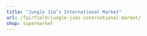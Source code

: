 ```yaml
---
title: "Jungle Jim’s International Market"
url: /fairfield/jungle-jims-international-market/
shop: supermarket
---
```

